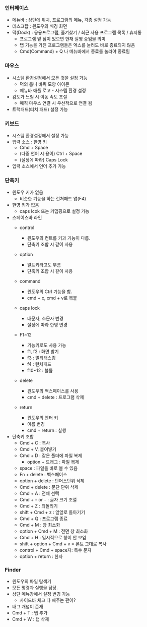 ### 인터페이스

* 메뉴바 : 상단에 위치, 프로그램의 메뉴, 각종 설정 가능
* 데스크탑 : 윈도우의 배경 화면
* 덕(Dock) : 응용프로그램, 즐겨찾기 / 최근 사용 프로그램 목록 / 휴지통
    - 프로그램 밑 점이 있으면 현재 실행 중임을 의미
    - 탭 기능을 가진 프로그램들은 엑스를 눌러도 바로 종료되지 않음
    - Cmd(Command) + Q 나 메뉴바에서 종료를 눌러야 종료됨

### 마우스

* 시스템 환경설정에서 모든 것을 설정 가능
    - 덕의 톱니 바퀴 모양 아이콘
    - 메뉴바 애플 로고 - 시스템 환경 설정
* 감도가 느릴 시 이동 속도 조절
    - 매직 마우스 연결 시 우선적으로 연결 됨
* 트랙패드(터치 패드) 설정 가능

### 키보드

* 시스템 환경설정에서 설정 가능
* 입력 소스 : 한영 키
    - Cmd + Space
    - (다중 언어 시 용이) Ctrl + Space
    - (설정에 따라) Caps Lock
* 입력 소스에서 언어 추가 가능

### 단축키

* 윈도우 키가 없음
    - 비슷한 기능을 하는 런처패드 앱(F4)
* 한영 키가 없음
    - caps lcok 또는 키맵핑으로 설정 가능
* 스페이스바 라인
    - control
        - 윈도우의 컨트롤 키과 기능이 다름.
        - 단축키 조합 시 같이 사용
    - option
        - 알트키라고도 부름
        - 단축키 조합 시 같이 사용
    - command
        - 윈도우의 Ctrl 기능을 함.
        - cmd + c, cmd + v로 복붙
    - caps lock 
        - 대문자, 소문자 변경
        - 설정에 따라 한영 변경
    - F1~12
        - 기능키로도 사용 가능
        - f1, f2 : 화면 밝기
        - f3 : 멀티태스킹
        - f4 : 런처패드 
        - f10~12 : 볼륨
    - delete
        - 윈도우의 백스페이스를 사용
        - cmd + delete : 프로그램 삭제

    - return
        - 윈도우의 엔터 키
        - 이름 변경
        - cmd + return : 실행
* 단축키 조합
    - Cmd + C : 복사
    - Cmd + V, 붙여넣기
    - Cmd + D : 같은 폴더에 파일 복제
        - option + 드래그 : 파일 복제
    - space : 파일을 바로 볼 수 있음
    - Fn + delete : 백스페이스
    - option + delete : 단어스단위 삭제
    - Cmd + delete : 문단 단위 삭제
    - Cmd + A : 전체 선택
    - Cmd + `+` or `-` : 글자 크기 조절
    - Cmd + Z : 되돌리기
    - shift + Cmd + z : 앞앞로 돌아기기 
    - Cmd + Q : 프로그램 종료
    - Cmd + M : 창 최소화
    - option + Cmd + M : 전면 창 최소화
    - Cmd + H : 일시적으로 창이 안 보임
    - shift + option + Cmd + v = 폰트 그대로 복사
    - control + Cmd + space자: 특수 문자
    - option + return : 한자

### Finder

* 윈도우의 파일 탐색기
* 모든 명령과 실행을 담당.
* 상단 메뉴창에서 설정 변경 가능
    - 사이드바 체크 다 해주는 편이?
* 태그 개념이 존재
* Cmd + T : 탭 추가
* Cmd + W : 탭 삭제